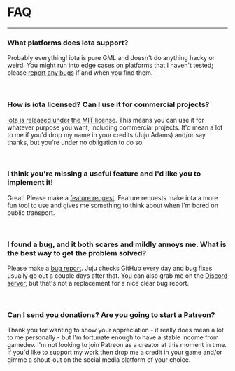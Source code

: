 # FAQ

---

### What platforms does iota support?

Probably everything! iota is pure GML and doesn't do anything hacky or weird. You might run into edge cases on platforms that I haven't tested; please [report any bugs](https://github.com/JujuAdams/Scribble/issues) if and when you find them.

&nbsp;

### How is iota licensed? Can I use it for commercial projects?

[iota is released under the MIT license](https://github.com/JujuAdams/iota/blob/master/LICENSE). This means you can use it for whatever purpose you want, including commercial projects. It'd mean a lot to me if you'd drop my name in your credits (Juju Adams) and/or say thanks, but you're under no obligation to do so.

&nbsp;

### I think you're missing a useful feature and I'd like you to implement it!

Great! Please make a [feature request](https://github.com/JujuAdams/iota/issues). Feature requests make iota a more fun tool to use and gives me something to think about when I'm bored on public transport.

&nbsp;

### I found a bug, and it both scares and mildly annoys me. What is the best way to get the problem solved?

Please make a [bug report](https://github.com/JujuAdams/iota/issues). Juju checks GitHub every day and bug fixes usually go out a couple days after that. You can also grab me on the [Discord server](https://discord.gg/8krYCqr), but that's not a replacement for a nice clear bug report.

&nbsp;

### Can I send you donations? Are you going to start a Patreon?

Thank you for wanting to show your appreciation - it really does mean a lot to me personally - but I'm fortunate enough to have a stable income from gamedev. I'm not looking to join Patreon as a creator at this moment in time. If you'd like to support my work then drop me a credit in your game and/or gimme a shout-out on the social media platform of your choice.